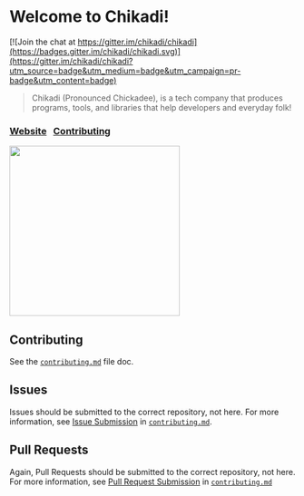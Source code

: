 # Welcome to Chikadi!

[![Join the chat at https://gitter.im/chikadi/chikadi](https://badges.gitter.im/chikadi/chikadi.svg)](https://gitter.im/chikadi/chikadi?utm_source=badge&utm_medium=badge&utm_campaign=pr-badge&utm_content=badge)

> Chikadi (Pronounced Chickadee), is a tech company that produces programs, tools, and libraries that help developers and everyday folk!

### [Website](http://chikadi.github.io)&nbsp;&nbsp;&nbsp;[Contributing](https://github.com/chikadi/chikadi/blob/master/contributing.md)
<p><img src='https://raw.githubusercontent.com/chikadi/chikadi/master/chikadi.jpg' height='300' width='300'></p>

## Contributing
See the [`contributing.md`](https://github.com/chikadi/chikadi/blob/master/contributing.md) file doc.

## Issues
Issues should be submitted to the correct repository, not here. For more information, see [Issue Submission](https://github.com/chikadi/chikadi/blob/master/contributing.md#issuesubmission) in [`contributing.md`](https://github.com/chikadi/chikadi/contributing.md).

## Pull Requests
Again, Pull Requests should be submitted to the correct repository, not here. For more information, see [Pull Request Submission](https://github.com/chikadi/chikadi/blob/master/contributing.md#pullrequestsubmission) in [`contributing.md`](https://github.com/chikadi/chikadi/contributing.md)
